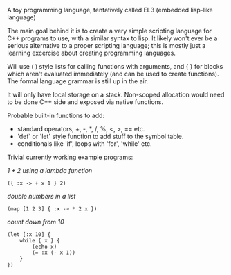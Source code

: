 A toy programming language, tentatively called EL3 (embedded lisp-like language)

The main goal behind it is to create a very simple scripting language for C++ 
programs to use, with a similar syntax to lisp. It likely won't ever be a
serious alternative to a proper scripting language; this is mostly just a 
learning excercise about creating programming languages.

Will use ( ) style lists for calling functions with arguments, and { } for blocks 
which aren't evaluated immediately (and can be used to create functions). The
formal language grammar is still up in the air.

It will only have local storage on a stack. Non-scoped allocation would need to
be done C++ side and exposed via native functions.

Probable built-in functions to add:

- standard operators, +, -, *, /, %, <, >, == etc.
- 'def' or 'let' style function to add stuff to the symbol table.
- conditionals like 'if', loops with 'for', 'while' etc.

Trivial currently working example programs:

*1 + 2 using a lambda function*

    ({ :x -> + x 1 } 2)

*double numbers in a list*

    (map [1 2 3] { :x -> * 2 x })
    
*count down from 10*

    (let [:x 10] {
        while { x } {
            (echo x)
            (= :x (- x 1))
        }
    })
    

